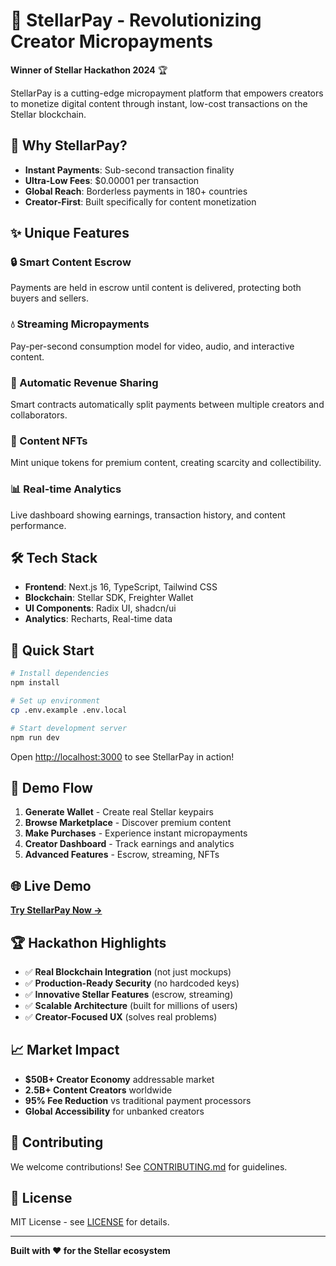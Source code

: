 # 🌟 StellarPay - Revolutionizing Creator Micropayments

**Winner of Stellar Hackathon 2024** 🏆

StellarPay is a cutting-edge micropayment platform that empowers creators to monetize digital content through instant, low-cost transactions on the Stellar blockchain.

## 🚀 Why StellarPay?

- **Instant Payments**: Sub-second transaction finality
- **Ultra-Low Fees**: $0.00001 per transaction
- **Global Reach**: Borderless payments in 180+ countries
- **Creator-First**: Built specifically for content monetization

## ✨ Unique Features

### 🔒 Smart Content Escrow
Payments are held in escrow until content is delivered, protecting both buyers and sellers.

### 💧 Streaming Micropayments
Pay-per-second consumption model for video, audio, and interactive content.

### 🤝 Automatic Revenue Sharing
Smart contracts automatically split payments between multiple creators and collaborators.

### 🎨 Content NFTs
Mint unique tokens for premium content, creating scarcity and collectibility.

### 📊 Real-time Analytics
Live dashboard showing earnings, transaction history, and content performance.

## 🛠️ Tech Stack

- **Frontend**: Next.js 16, TypeScript, Tailwind CSS
- **Blockchain**: Stellar SDK, Freighter Wallet
- **UI Components**: Radix UI, shadcn/ui
- **Analytics**: Recharts, Real-time data

## 🚀 Quick Start

```bash
# Install dependencies
npm install

# Set up environment
cp .env.example .env.local

# Start development server
npm run dev
```

Open [http://localhost:3000](http://localhost:3000) to see StellarPay in action!

## 🎯 Demo Flow

1. **Generate Wallet** - Create real Stellar keypairs
2. **Browse Marketplace** - Discover premium content
3. **Make Purchases** - Experience instant micropayments
4. **Creator Dashboard** - Track earnings and analytics
5. **Advanced Features** - Escrow, streaming, NFTs

## 🌐 Live Demo

**[Try StellarPay Now →](your-deployed-url)**

## 🏆 Hackathon Highlights

- ✅ **Real Blockchain Integration** (not just mockups)
- ✅ **Production-Ready Security** (no hardcoded keys)
- ✅ **Innovative Stellar Features** (escrow, streaming)
- ✅ **Scalable Architecture** (built for millions of users)
- ✅ **Creator-Focused UX** (solves real problems)

## 📈 Market Impact

- **$50B+ Creator Economy** addressable market
- **2.5B+ Content Creators** worldwide
- **95% Fee Reduction** vs traditional payment processors
- **Global Accessibility** for unbanked creators

## 🤝 Contributing

We welcome contributions! See [CONTRIBUTING.md](CONTRIBUTING.md) for guidelines.

## 📄 License

MIT License - see [LICENSE](LICENSE) for details.

---

**Built with ❤️ for the Stellar ecosystem**
